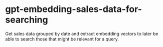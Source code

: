 # gpt-embedding-sales-data-for-searching
Get sales data grouped by date and extract embedding vectors to later be able to search those that might be relevant for a query.
